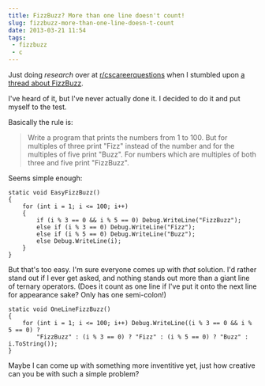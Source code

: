 ---title: FizzBuzz? More than one line doesn't count!slug: fizzbuzz-more-than-one-line-doesn-t-countdate: 2013-03-21 11:54tags:  - fizzbuzz - c---Just doing *research* over at [r/cscareerquestions](http://www.reddit.com/r/cscareerquestions/) when I stumbled upon [a thread about FizzBuzz](http://www.reddit.com/r/cscareerquestions/comments/1ap4ev/do_people_really_fail_fizzbuzz_during_interviews/). 

I've heard of it, but I've never actually done it. I decided to do it and put myself to the test.

Basically the rule is:

> Write a program that prints the numbers from 1 to 100. But for multiples of three print "Fizz" instead of the number and for the multiples of five print "Buzz". For numbers which are multiples of both three and five print "FizzBuzz".

Seems simple enough:

    static void EasyFizzBuzz()
    {
        for (int i = 1; i <= 100; i++)
        {
            if (i % 3 == 0 && i % 5 == 0) Debug.WriteLine("FizzBuzz");
            else if (i % 3 == 0) Debug.WriteLine("Fizz");
            else if (i % 5 == 0) Debug.WriteLine("Buzz");
            else Debug.WriteLine(i);                
        }
    }

But that's too easy. I'm sure everyone comes up with *that* solution. I'd rather stand out if I ever get asked, and nothing stands out more than a giant line of ternary operators. (Does it count as one line if I've put it onto the next line for appearance sake? Only has one semi-colon!)

    static void OneLineFizzBuzz()
    {
        for (int i = 1; i <= 100; i++) Debug.WriteLine((i % 3 == 0 && i % 5 == 0) ? 
            "FizzBuzz" : (i % 3 == 0) ? "Fizz" : (i % 5 == 0) ? "Buzz" : i.ToString());
    }

Maybe I can come up with something more inventitive yet, just how creative can you be with such a simple problem?